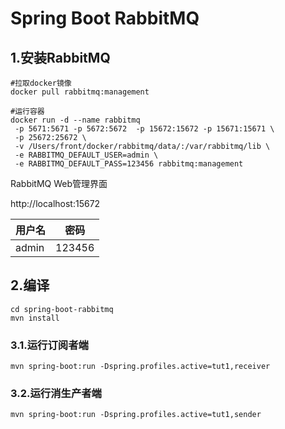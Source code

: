 # Spring Boot RabbitMQ

## 1.安装RabbitMQ

````
#拉取docker镜像
docker pull rabbitmq:management

#运行容器
docker run -d --name rabbitmq 
 -p 5671:5671 -p 5672:5672  -p 15672:15672 -p 15671:15671 \
 -p 25672:25672 \
 -v /Users/front/docker/rabbitmq/data/:/var/rabbitmq/lib \
 -e RABBITMQ_DEFAULT_USER=admin \
 -e RABBITMQ_DEFAULT_PASS=123456 rabbitmq:management

````
RabbitMQ Web管理界面

http://localhost:15672


|用户名|密码|
|:-|:-:|
|admin|123456|


## 2.编译

````
cd spring-boot-rabbitmq
mvn install
````
### 3.1.运行订阅者端

````
mvn spring-boot:run -Dspring.profiles.active=tut1,receiver

````

### 3.2.运行消生产者端
````
mvn spring-boot:run -Dspring.profiles.active=tut1,sender
````

